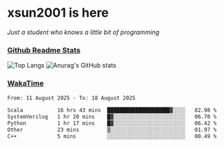 # xsun2001 is here

*Just a student who knows a little bit of programming*

### [Github Readme Stats](https://github.com/anuraghazra/github-readme-stats)

![Top Langs](https://github-readme-stats.vercel.app/api/top-langs/?username=xsun2001&layout=compact&theme=radical) ![Anurag's GitHub stats](https://github-readme-stats.vercel.app/api?username=xsun2001&show_icons=true&theme=radical)

### [WakaTime](https://wakatime.com)

<!--START_SECTION:waka-->

```txt
From: 11 August 2025 - To: 18 August 2025

Scala           16 hrs 43 mins  ████████████████████▓░░░░   82.98 %
SystemVerilog   1 hr 20 mins    █▓░░░░░░░░░░░░░░░░░░░░░░░   06.70 %
Python          1 hr 17 mins    █▓░░░░░░░░░░░░░░░░░░░░░░░   06.42 %
Other           23 mins         ▒░░░░░░░░░░░░░░░░░░░░░░░░   01.97 %
C++             5 mins          ░░░░░░░░░░░░░░░░░░░░░░░░░   00.49 %
```

<!--END_SECTION:waka-->
